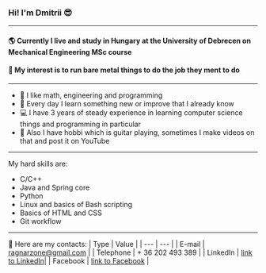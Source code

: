 ### Hi! I'm Dmitrii :sunglasses:
---
#### :earth_americas: Currently I live and study in Hungary at the University of Debrecen on Mechanical Engineering MSc course
#### :robot: My interest is to run bare metal things to do the job they ment to do
---

* :green_book: I like math, engineering and programming
* :hammer: Every day I learn something new or improve that I already know
* :computer: I have 3 years of steady experience in learning computer science things and programming in particular
* :guitar: Also I have hobbi which is guitar playing, sometimes I make videos on that and post it on YouTube
---

My hard skills are: 
* C/C++
* Java and Spring core 
* Python 
* Linux and basics of Bash scripting
* Basics of HTML and CSS
* Git workflow
---

📨 Here are my contacts:
| Type          | Value                                                      |
| ---           | ---                                                        |
| E-mail        | ragnarzone@gmail.com                                       |
| Telephone     | + 36 202 493 389                                           |
| LinkedIn      | [link to LinkedIn](https://www.linkedin.com/in/ragnarzone/)|
| Facebook      | [link to Facebook](https://www.facebook.com/ragnarzone)    |
